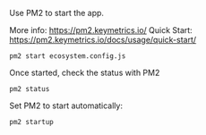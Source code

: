 Use PM2 to start the app.

More info: https://pm2.keymetrics.io/
Quick Start: https://pm2.keymetrics.io/docs/usage/quick-start/

```
pm2 start ecosystem.config.js
```

Once started, check the status with PM2

```
pm2 status
```

Set PM2 to start automatically:

```
pm2 startup
```
